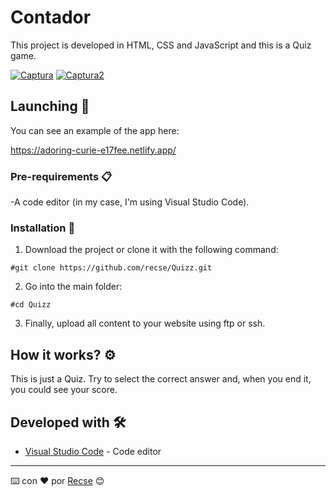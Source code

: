 # Contador

This project is developed in HTML, CSS and JavaScript and this is a Quiz game.

<a href="https://ibb.co/rwNrgpw"><img src="https://i.ibb.co/87tZJx7/Captura.png" alt="Captura" border="0"></a>
<a href="https://ibb.co/L9jM3th"><img src="https://i.ibb.co/5spdP8x/Captura2.png" alt="Captura2" border="0"></a>

## Launching 🚀

You can see an example of the app here:

https://adoring-curie-e17fee.netlify.app/

### Pre-requirements 📋

-A code editor (in my case, I'm using Visual Studio Code).

### Installation 🔧

1) Download the project or clone it with the following command:
```
#git clone https://github.com/recse/Quizz.git
```
2) Go into the main folder:
```
#cd Quizz
```
3) Finally, upload all content to your website using ftp or ssh.

## How it works? ⚙️

This is just a Quiz. Try to select the correct answer and, when you end it, you could see your score.


## Developed with 🛠️

* [Visual Studio Code](https://code.visualstudio.com/) - Code editor

---
⌨️ con ❤️ por [Recse](https://github.com/recse) 😊

